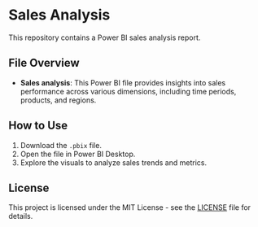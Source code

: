 # Sales Analysis

This repository contains a Power BI sales analysis report.

## File Overview

- **Sales analysis**: This Power BI file provides insights into sales performance across various dimensions, including time periods, products, and regions.

## How to Use

1. Download the `.pbix` file.
2. Open the file in Power BI Desktop.
3. Explore the visuals to analyze sales trends and metrics.

## License

This project is licensed under the MIT License - see the [LICENSE](LICENSE) file for details.

